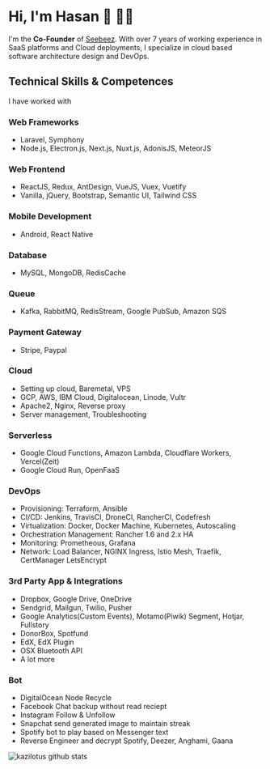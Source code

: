 # Hi, I'm Hasan 👋 👨‍💻

I'm the <b>Co-Founder</b> of <a href="https://dashboard.seebeez.com" target="_blank">Seebeez</a>. With over 7 years of working experience in SaaS platforms and Cloud deployments, I specialize in cloud based software architecture design and DevOps. 

## Technical Skills & Competences

I have worked with

### Web Frameworks
- Laravel, Symphony
- Node.js, Electron.js, Next.js, Nuxt.js, AdonisJS, MeteorJS

### Web Frontend
- ReactJS, Redux, AntDesign, VueJS, Vuex, Vuetify
- Vanilla, jQuery, Bootstrap, Semantic UI, Tailwind CSS

### Mobile Development
- Android, React Native

### Database
- MySQL, MongoDB, RedisCache

### Queue
- Kafka, RabbitMQ, RedisStream, Google PubSub, Amazon SQS

### Payment Gateway
- Stripe, Paypal

### Cloud
- Setting up cloud, Baremetal, VPS
- GCP, AWS, IBM Cloud, Digitalocean, Linode, Vultr
- Apache2, Nginx, Reverse proxy
- Server management, Troubleshooting

### Serverless
- Google Cloud Functions, Amazon Lambda, Cloudflare Workers, Vercel(Zeit)
- Google Cloud Run, OpenFaaS

### DevOps
- Provisioning: Terraform, Ansible
- CI/CD: Jenkins, TravisCI, DroneCI, RancherCI, Codefresh
- Virtualization: Docker, Docker Machine, Kubernetes, Autoscaling
- Orchestration Management: Rancher 1.6 and 2.x HA
- Monitoring: Prometheous, Grafana
- Network: Load Balancer, NGINX Ingress, Istio Mesh, Traefik, CertManager LetsEncrypt 

### 3rd Party App & Integrations
- Dropbox, Google Drive, OneDrive
- Sendgrid, Mailgun, Twilio, Pusher
- Google Analytics(Custom Events), Motamo(Piwik) Segment, Hotjar, Fullstory
- DonorBox, Spotfund
- EdX, EdX Plugin
- OSX Bluetooth API
- A lot more

### Bot
- DigitalOcean Node Recycle
- Facebook Chat backup without read reciept
- Instagram Follow & Unfollow
- Snapchat send generated image to maintain streak
- Spotify bot to play based on Messenger text
- Reverse Engineer and decrypt Spotify, Deezer, Anghami, Gaana

![kazilotus github stats](https://github-readme-stats.vercel.app/api?username=kazilotus&show_icons=true&hide_border=true)
